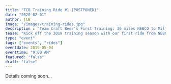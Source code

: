 ```yaml
---
title: "TCB Training Ride #1 {POSTPONED}"
date: "2020-02-01"
author: TCB
image: "/images/training-rides.jpg"
description : "Team Craft Beer's First Training: 30 miles NEBCO to Milford (Round Trip) 4/20/19, 9:00AM"
tease: "Kick off the 2019 training season with our first ride from NEBCO to Milford (30 mile round-trip). Training rides are open to everyone." 
type: "event"
tags: ["events", "rides"]
eventdate: 2019-05-04
eventtime: "9:00 AM"
featured: "false"
draft: "false"
---
```



Details coming soon...